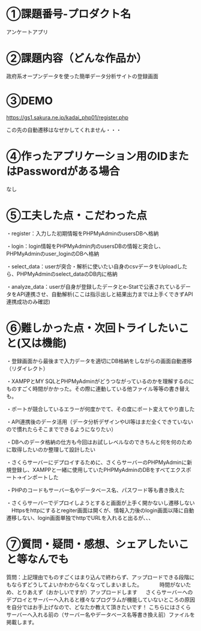 # ①課題番号-プロダクト名
アンケートアプリ

# ②課題内容（どんな作品か）
政府系オープンデータを使った簡単データ分析サイトの登録画面

# ③DEMO
https://gs1.sakura.ne.jp/kadai_php01/register.php

この先の自動遷移はなぜかしてくれません・・・

# ④作ったアプリケーション用のIDまたはPasswordがある場合
なし

# ⑤工夫した点・こだわった点
・register：入力した初期情報をPHPMyAdminのusersDBへ格納

・login：login情報をPHPMyAdmin内のusersDBの情報と突合し、PHPMyAdminのuser_loginのDBへ格納

・select_data：userが突合・解析に使いたい自身のcsvデータをUploadしたら、PHPMyAdminのselect_dataのDB内に格納

・analyze_data：userが自身が登録したデータとe-Statで公表されているデータをAPI連携させ、自動解析(ここは指示出しと結果出力までは上手くできずAPI連携成功のみ確認)

# ⑥難しかった点・次回トライしたいこと(又は機能)
・登録画面から最後まで入力データを適切にDB格納をしながらの画面自動遷移（リダイレクト）

・XAMPPとMY SQLとPHPMyAdminがどうつながっているのかを理解するのにものすごく時間がかかった。その際に連動している他ファイル等等の書き替えも。

・ポートが競合しているエラーが何度かでて、その度にポート変えてやり直した

・API連携後のデータ活用（データ分析デザインやUI等はまだ全くできていないので慣れたらそこまでできるようになりたい）

・DBへのデータ格納の仕方も今回はお試しレベルなのできちんと何を何のために取得したいのか整理して設計したい

・さくらサーバーにデプロイするために、さくらサーバーのPHPMyAdminに新規登録し、XAMPPと一緒に使用していたPHPMyAdminのDBをすべてエクスポート→インポートした

・PHPのコードもサーバー名やデータベース名、パスワード等も書き換えた

・さくらサーバーでデプロイしようとすると画面が上手く開かないし遷移しない
　Httpsをhttpにするとregiter画面は開くが、情報入力後のlogin画面以降に自動遷移しない、login画面単独でhttpでURLを入れると出るが、、、

# ⑦質問・疑問・感想、シェアしたいこと等なんでも
質問：上記理由でものすごくはまり込んで終わらず、アップロードできる段階にもならずどうしてよいかわからなくなってしまいました。
　　　時間がないため、とりあえず（おかしいですが）アップロードします
   　 さくらサーバーへのデプロイとサーバーへ入れると様々なプログラムが機能していないところの原因を自分ではお手上げなので、どなたか教えて頂きたいです！
      こちらにはさくらサーバーへ入れる前の（サーバー名やデータベース名等書き換え前）ファイルを掲載します。
